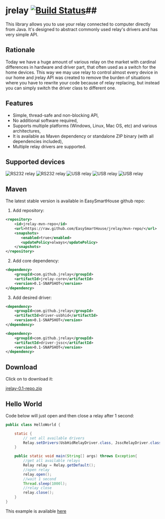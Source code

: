 # jrelay [![Build Status](https://travis-ci.org/EasySmartHouse/jrelay.svg)](https://travis-ci.org/EasySmartHouse/jrelay)##
This library allows you to use your relay connected to computer directly from Java. It's designed to abstract commonly used relay's drivers and has very simple API.

## Rationale
Today we have a huge amount of various relay on the market with cardinal differences in hardware and driver part, that often used as a switch for the home devices. This way we may use relay to control almost every device in our home and jrelay API was created to remove the burden of situations where you have to rewrite your code because of relay replacing, but instead you can simply switch the driver class to different one.

## Features
* Simple, thread-safe and non-blocking API,
* No additional software required,
* Supports multiple platforms (Windows, Linux, Mac OS, etc) and various architectures,
* It is available as Maven dependency or standalone ZIP binary (with all dependencies included),
* Multiple relay drivers are supported.

## Supported devices
![RS232 relay](http://s32.postimg.org/8xwiwr9dt/RS232_relay_1.jpg "RS232 relay")
![RS232 relay](http://s32.postimg.org/puiugxnb5/RS232_relay_2.jpg "RS232 relay")
![USB relay](http://s32.postimg.org/9xycwcsht/USB_relay_1.jpg "USB relay")
![USB relay](http://s32.postimg.org/7agprczep/USB_relay_2.jpg "USB relay")
![USB relay](http://s32.postimg.org/vf43n7wht/USB_relay_3.jpg "USB relay")

## Maven

The latest stable version is available in EasySmartHouse github repo:

1. Add repository:
```xml
<repository>
	<id>jrelay-mvn-repo</id>
    <url>https://raw.github.com/EasySmartHouse/jrelay/mvn-repo/</url>
    <snapshots>
       <enabled>true</enabled>
       <updatePolicy>always</updatePolicy>
    </snapshots>
</repository>
```

2. Add core dependency:
```xml
<dependency>
	<groupId>com.github.jrelay</groupId>
	<artifactId>jrelay-core</artifactId>
	<version>0.1-SNAPSHOT</version>
</dependency>
```

3. Add desired driver:
```xml
<dependency>
	<groupId>com.github.jrelay</groupId>
	<artifactId>driver-usbhid</artifactId>
	<version>0.1-SNAPSHOT</version>
</dependency>

<dependency>
	<groupId>com.github.jrelay</groupId>
	<artifactId>driver-jssc</artifactId>
	<version>0.1-SNAPSHOT</version>
</dependency>
```

## Download

Click on  to download it:

 [jrelay-0.1-repo.zip](https://github.com/EasySmartHouse/jrelay/archive/0.1-repo.zip)

## Hello World

Code below will just open and then close a relay after 1 second:

```java
public class HelloWorld {

    static {
        // set all available drivers
        Relay.setDrivers(UsbHidRelayDriver.class, JsscRelayDriver.class);
    }

    public static void main(String[] args) throws Exception{
        //get all available relays
        Relay relay = Relay.getDefault();
        //open relay
        relay.open();
        //wait 1 second
        Thread.sleep(1000l);
        //relay close
        relay.close();
    }
}
```
This example is available [here](https://github.com/EasySmartHouse/jrelay-hello-world)
